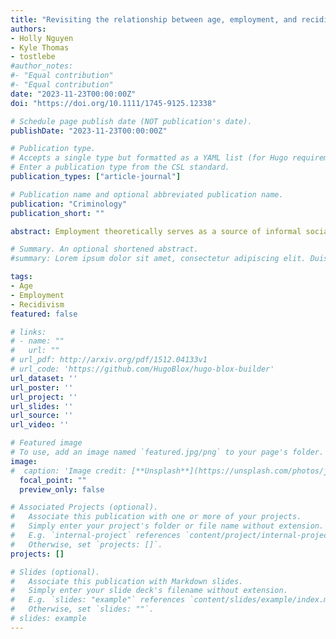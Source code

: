 ```yaml
---
title: "Revisiting the relationship between age, employment, and recidivism"
authors:
- Holly Nguyen
- Kyle Thomas
- tostlebe
#author_notes:
#- "Equal contribution"
#- "Equal contribution"
date: "2023-11-23T00:00:00Z"
doi: "https://doi.org/10.1111/1745-9125.12338"

# Schedule page publish date (NOT publication's date).
publishDate: "2023-11-23T00:00:00Z"

# Publication type.
# Accepts a single type but formatted as a YAML list (for Hugo requirements).
# Enter a publication type from the CSL standard.
publication_types: ["article-journal"]

# Publication name and optional abbreviated publication name.
publication: "Criminology"
publication_short: ""

abstract: Employment theoretically serves as a source of informal social control that can promote desistance from crime (Sampson & Laub, 1993). Findings from studies assessing the effects of employment, however, have been mixed. In a seminal study, Uggen (2000) reanalyzed data from the National Supported Work (NSW) Demonstration Project and found that employment significantly reduced the rate of recidivism among individuals aged 27 and older but had no impact on younger individuals. We reproduce and replicate Uggen's (2000) findings with data from four distinct employment programs: The National Supported Work Program (1975–1979), the Transitional Aid Research Project (1976–1977), the Employment Services for Ex-Offenders (1981–1984), and the Enhanced Services for the Hard-to-Employ Center for Employment Opportunities (2004–2008). We closely reproduced Uggen's original findings in the NSW but found evidence that the statistically significant interaction between age and employment in the NSW was only present at the year 3 follow-up and the observed effect is highly sensitive to minor threats to internal validity. Furthermore, a significant age–employment interaction was not observed in the three other data sources. These findings should encourage scholars to continue to investigate the age-graded nature of employment and crime, especially through a sociohistorical lens.

# Summary. An optional shortened abstract.
#summary: Lorem ipsum dolor sit amet, consectetur adipiscing elit. Duis posuere tellus ac convallis placerat. Proin tincidunt magna sed ex sollicitudin condimentum.

tags:
- Age
- Employment
- Recidivism
featured: false

# links:
# - name: ""
#   url: ""
# url_pdf: http://arxiv.org/pdf/1512.04133v1
# url_code: 'https://github.com/HugoBlox/hugo-blox-builder'
url_dataset: ''
url_poster: ''
url_project: ''
url_slides: ''
url_source: ''
url_video: ''

# Featured image
# To use, add an image named `featured.jpg/png` to your page's folder. 
image:
#  caption: 'Image credit: [**Unsplash**](https://unsplash.com/photos/jdD8gXaTZsc)'
  focal_point: ""
  preview_only: false

# Associated Projects (optional).
#   Associate this publication with one or more of your projects.
#   Simply enter your project's folder or file name without extension.
#   E.g. `internal-project` references `content/project/internal-project/index.md`.
#   Otherwise, set `projects: []`.
projects: []

# Slides (optional).
#   Associate this publication with Markdown slides.
#   Simply enter your slide deck's filename without extension.
#   E.g. `slides: "example"` references `content/slides/example/index.md`.
#   Otherwise, set `slides: ""`.
# slides: example
---
```

